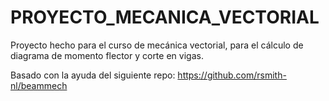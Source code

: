 # PROYECTO_MECANICA_VECTORIAL
Proyecto hecho para el curso de mecánica vectorial, para el cálculo de diagrama de momento flector y corte en vigas.

Basado con la ayuda del siguiente repo:
https://github.com/rsmith-nl/beammech

